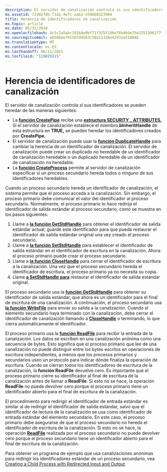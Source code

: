 ```yaml
---
description: El servidor de canalización controla si sus identificadores se pueden heredar de las maneras siguientes.
ms.assetid: 72302f8b-f3a2-4efc-aab1-e596b8323984
title: Herencia de identificadores de canalización
ms.topic: article
ms.date: 05/31/2018
ms.openlocfilehash: 4c5c2a5abc19164e0bf71f325f1d6e76b46de75e22513061f7f9634ef7212f26
ms.sourcegitcommit: e858bbe701567d4583c50a11326e42d7ea51804b
ms.translationtype: MT
ms.contentlocale: es-ES
ms.lasthandoff: 08/11/2021
ms.locfileid: "119829315"
---
```

# <a name="pipe-handle-inheritance"></a>Herencia de identificadores de canalización

El servidor de canalización controla si sus identificadores se pueden heredar de las maneras siguientes:

-   La [**función CreatePipe**](/windows/win32/api/namedpipeapi/nf-namedpipeapi-createpipe) recibe una [**estructura SECURITY \_ ATTRIBUTES.**](/previous-versions/windows/desktop/legacy/aa379560(v=vs.85)) Si el servidor de canalización establece el miembro **bInheritHandle** de esta estructura en **TRUE,** se pueden heredar los identificadores creados por **CreatePipe.**
-   El servidor de canalización puede usar la [**función DuplicateHandle**](/windows/desktop/api/handleapi/nf-handleapi-duplicatehandle) para cambiar la herencia de un identificador de canalización. El servidor de canalización puede crear un duplicado no heredable de un identificador de canalización heredable o un duplicado heredable de un identificador de canalización no heredable.
-   La [**función CreateProcess**](/windows/desktop/api/processthreadsapi/nf-processthreadsapi-createprocessa) permite al servidor de canalización especificar si un proceso secundario hereda todos o ninguno de sus identificadores heredables.

Cuando un proceso secundario hereda un identificador de canalización, el sistema permite que el proceso acceda a la canalización. Sin embargo, el proceso primario debe comunicar el valor del identificador al proceso secundario. Normalmente, el proceso primario lo hace redirija el identificador de salida estándar al proceso secundario, como se muestra en los pasos siguientes:

1.  Llame a [**la función GetStdHandle**](/windows/console/getstdhandle) para obtener el identificador de salida estándar actual; guarde este identificador para que pueda restaurar el identificador de salida estándar original una vez creado el proceso secundario.
2.  Llame a [**la función SetStdHandle**](/windows/console/setstdhandle) para establecer el identificador de salida estándar en el identificador de escritura en la canalización. Ahora el proceso primario puede crear el proceso secundario.
3.  Llame a [**la función CloseHandle**](/windows/desktop/api/handleapi/nf-handleapi-closehandle) para cerrar el identificador de escritura a la canalización. Una vez que el proceso secundario hereda el identificador de escritura, el proceso primario ya no necesita su copia.
4.  Llame [**a SetStdHandle para**](/windows/console/setstdhandle) restaurar el identificador de salida estándar original.

El proceso secundario usa la [**función GetStdHandle**](/windows/console/getstdhandle) para obtener su identificador de salida estándar, que ahora es un identificador para el final de escritura de una canalización. A continuación, el proceso secundario usa [**la función WriteFile**](/windows/desktop/api/fileapi/nf-fileapi-writefile) para enviar su salida a la canalización. Cuando el elemento secundario haya terminado con la canalización, debe cerrar el identificador de canalización llamando a [**CloseHandle**](/windows/desktop/api/handleapi/nf-handleapi-closehandle) o terminando, lo que cierra automáticamente el identificador.

El proceso primario usa la [**función ReadFile**](/windows/desktop/api/fileapi/nf-fileapi-readfile) para recibir la entrada de la canalización. Los datos se escriben en una canalización anónima como una secuencia de bytes. Esto significa que el proceso primario que lee de una canalización no puede distinguir entre los bytes escritos en operaciones de escritura independientes, a menos que los procesos primarios y secundarios usen un protocolo para indicar dónde finaliza la operación de escritura. Cuando se cierran todos los identificadores de escritura de la canalización, la **función ReadFile** devuelve cero. Es importante que el proceso primario cierre su identificador al final de escritura de la canalización antes de llamar a **ReadFile**. Si esto no se hace, la operación **ReadFile** no puede devolver cero porque el proceso primario tiene un identificador abierto para el final de escritura de la canalización.

El procedimiento para redirigir el identificador de entrada estándar es similar al de redirigir el identificador de salida estándar, salvo que el identificador de lectura de la canalización se usa como identificador de entrada estándar del elemento secundario. En este caso, el proceso primario debe asegurarse de que el proceso secundario no hereda el identificador de escritura de la canalización. Si esto no se hace, la operación [**ReadFile**](/windows/desktop/api/fileapi/nf-fileapi-readfile) realizada por el proceso secundario no puede devolver cero porque el proceso secundario tiene un identificador abierto para el final de escritura de la canalización.

Para obtener un programa de ejemplo que usa canalizaciones anónimas para redirigir los identificadores estándar de un proceso secundario, vea [Creating a Child Process with Redirected Input and Output](/windows/desktop/ProcThread/creating-a-child-process-with-redirected-input-and-output).

 

 
